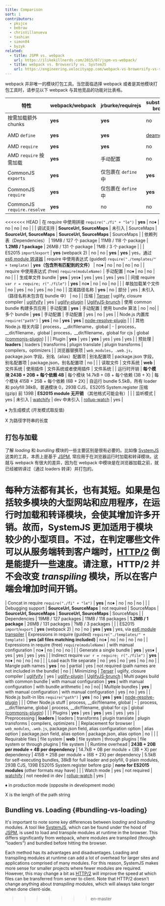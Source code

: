 ```yaml
---
title: Comparison
sort: 1
contributors:
  - pksjce
  - bebraw
  - chrisVillanueva
  - tashian
  - simon04
  - byzyk
related:
  - title: JSPM vs. webpack
    url: https://ilikekillnerds.com/2015/07/jspm-vs-webpack/
  - title: webpack vs. Browserify vs. SystemJS
    url: https://engineering.velocityapp.com/webpack-vs-browersify-vs-systemjs-for-spas-95b349a41fa0
---
```


webpack 并非唯一的模块打包工具。当您面临选择 webpack 或者是其他模块打包工具时，请参见以下 webpack 与其他竞品的功能对比表格。

| 特性 | webpack/webpack | jrburke/requirejs | substack/node-browserify | jspm/jspm-cli | rollup/rollup | brunch/brunch |
|---------|-----------------|-------------------|--------------------------|---------------|---------------|---------------|
| 按需加载额外 chunks | __yes__ | __yes__ | no | [System.import](https://github.com/systemjs/systemjs/blob/master/docs/system-api.md#systemimportmodulename--normalizedparentname---promisemodule) | no | no |
| AMD `define` | __yes__ | __yes__ | [deamdify](https://github.com/jaredhanson/deamdify) | yes | [rollup-plugin-amd](https://github.com/piuccio/rollup-plugin-amd) | yes |
| AMD `require` | __yes__ | __yes__ | no | yes | no | yes |
| AMD `require` 按需加载 | __yes__ | 手动配置 | no | yes | no | no |
| CommonJS `exports` | __yes__ | 仅包裹在 `define` 中 | __yes__ | yes | [commonjs-plugin](https://github.com/rollup/rollup-plugin-commonjs) | yes |
| CommonJS `require` | __yes__ | 仅包裹在 `define` 中  | __yes__ | yes | [commonjs-plugin](https://github.com/rollup/rollup-plugin-commonjs) | yes |
| CommonJS `require.resolve` | __yes__ | no | no | no | no | |
<<<<<<< HEAD
| 在 require 中使用拼接 `require("./fi" + "le")` | __yes__ | no♦ | no | no | no | |
| 调试支持 | __SourceUrl, SourceMaps__ | 未引入 | SourceMaps | __SourceUrl, SourceMaps__ | __SourceUrl, SourceMaps__ | SourceMaps |
| 依赖列表（Dependencies） | 19MB / 127 个 package | 11MB / 118 个 package | __1.2MB / 1 package__ | 26MB / 131 个 package | ?MB / 3 个 package | |
| ES2015 `import`/`export` | __yes__ (webpack 2) | no | no | __yes__ | __yes__ | yes，通过 [es6 module 转译器](https://github.com/gcollazo/es6-module-transpiler-brunch)
| require 中使用表达式 (guided) `require("./templates/" + template)` | __yes（包含所有匹配到的文件）__ | no♦ | no | no | no | no |
| require 中使用表达式 (free) `require(moduleName)` | 手动配置 | no♦ | no | no | no | |
| 生成单文件 bundle | __yes__ | yes♦ | yes | yes | yes | yes |
| 间接 require `var r = require; r("./file")` | __yes__ | no♦ | no | no | no | |
| 单独加载某个文件 | no | yes | no | yes | no | no |
| 混淆路径名称 | __yes__ | no | 部分 | yes | 未引入（路径名称未包含在 bundle 中） | no |
| 压缩 | [Terser](https://github.com/fabiosantoscode/terser) | uglify, closure compiler | [uglifyify](https://github.com/hughsk/uglifyify) | yes | [uglify-plugin](https://github.com/TrySound/rollup-plugin-uglify) | [UglifyJS-brunch](https://github.com/brunch/uglify-js-brunch)
| 使用 common bundle 构建多页应用 | 手动配置 | __yes__ | 手动配置 | 使用 bundle 算法 | no | no|
| 多个 bundle | __yes__ | 手动配置 | 手动配置 | yes | no | yes |
| Node.js 内置库 `require("path")` | __yes__ | no | __yes__ | __yes__ | [node-resolve-plugin](https://github.com/rollup/rollup-plugin-node-resolve) | |
| 其他 Node.js 相关内容 | process，__dir/filename，global | - | process，__dir/filename，global | process，__dir/filename，global for cjs | global ([commonjs-plugin](https://github.com/rollup/rollup-plugin-commonjs)) | |
| Plugin | __yes__ | yes | __yes__ | yes | yes | yes |
| 预处理 | __loaders__ | loaders | transforms | plugin translate | plugin transforms | compilers，optimizers |
| 浏览器替换项 | `web_modules`，`.web.js`，package.json 字段，别名（alias）配置项 | 别名配置项 | package.json 字段，别名配置项 | package.json，别名配置项 | no | |
| 读取文件 | 文件系统 | __web__ | 文件系统 | 使用插件 | 文件系统或者使用插件 | 文件系统 |
| 运行时开销 | __每个模块 243B + 20B + 每个依赖 4B__ | 每个模块 14.7kB + 0B + 每个依赖 (3B + X) | 每个模块 415B + 25B + 每个依赖 (6B + 2X) | 自运行 bundle 5.5kB，所有 loader 和 polyfill 38kB，普通模块 0，293B CJS，ES2015 System.register 压缩 (gzip) 前 139B | __ES2015 module 无开销__ （其他格式可能会有）| |
| 监听模式 | yes | 未引入 | [watchify](https://github.com/browserify/watchify) | dev 中未引入 | [rollup-watch](https://github.com/rollup/rollup-watch) | yes |

♦ 为生成模式 (开发模式取反值)

X 为路径字符串的长度


## 打包与加载

了解 _loading_ 和 _bundling_ 模块的一些主要区别是很有必要的。比如像 [SystemJS](https://github.com/systemjs/systemjs) 这类的工具，本质上是基于 [JSPM](https://github.com/jspm/jspm-cli), 常应用于在浏览器运行时加载和转译模块。这就与 webpack 有很大的差异，因为在 webpack 中模块是在浏览器加载之前，就已经被转译过（通过 loaders 转译）并打包的。

每种方法都有其长，也有其短。如果是包括较多模块的大型网站和应用程序，在运行时加载和转译模块，会使其增加许多开销。故而，SystemJS 更加适用于模块较少的小型项目。不过，在判定哪些文件可以从服务端转到客户端时，[HTTP/2](https://http2.github.io/) 倒是能提升一些速度。请注意，HTTP/2 并不会改变 _transpiling_ 模块，所以在客户端会增加时间开销。
=======
| Concat in require `require("./fi" + "le")` | __yes__ | no♦ | no | no | no | |
| Debugging support | __SourceUrl, SourceMaps__ | not required | SourceMaps | __SourceUrl, SourceMaps__ | __SourceUrl, SourceMaps__ | SourceMaps |
| Dependencies | 19MB / 127 packages | 11MB / 118 packages | __1.2MB / 1 package__ | 26MB / 131 packages | ?MB / 3 packages | |
| ES2015 `import`/`export` | __yes__ (webpack 2) | no | no | __yes__ | __yes__ | yes, via [es6 module transpiler](https://github.com/gcollazo/es6-module-transpiler-brunch)
| Expressions in require (guided) `require("./templates/" + template)` | __yes (all files matching included)__ | no♦ | no | no | no | no |
| Expressions in require (free) `require(moduleName)` | with manual configuration | no♦ | no | no | no | |
| Generate a single bundle | __yes__ | yes♦ | yes | yes | yes | yes |
| Indirect require `var r = require; r("./file")` | __yes__ | no♦ | no | no | no | |
| Load each file separate | no | yes | no | yes | no | no |
| Mangle path names | __yes__ | no | partial | yes | not required (path names are not included in the bundle) | no |
| Minimizing | [Terser](https://github.com/fabiosantoscode/terser) | uglify, closure compiler | [uglifyify](https://github.com/hughsk/uglifyify) | yes | [uglify-plugin](https://github.com/TrySound/rollup-plugin-uglify) | [UglifyJS-brunch](https://github.com/brunch/uglify-js-brunch)
| Multi pages build with common bundle | with manual configuration | __yes__ | with manual configuration | with bundle arithmetic | no | no|
| Multiple bundles | __yes__ | with manual configuration | with manual configuration | yes | no | yes |
| Node.js built-in libs `require("path")` | __yes__ | no | __yes__ | __yes__ | [node-resolve-plugin](https://github.com/rollup/rollup-plugin-node-resolve) | |
| Other Node.js stuff | process, __dir/filename, global | - | process, __dir/filename, global | process, __dir/filename, global for cjs | global ([commonjs-plugin](https://github.com/rollup/rollup-plugin-commonjs)) | |
| Plugins | __yes__ | yes | __yes__ | yes | yes | yes |
| Preprocessing | __loaders__ | loaders | transforms | plugin translate | plugin transforms | compilers, optimizers |
| Replacement for browser | `web_modules`, `.web.js`, package.json field, alias configuration option | alias option | package.json field, alias option | package.json, alias option | no | |
| Requirable files | file system | __web__ | file system | through plugins | file system or through plugins | file system |
| Runtime overhead | __243B + 20B per module + 4B per dependency__ | 14.7kB + 0B per module + (3B + X) per dependency | 415B + 25B per module + (6B + 2X) per dependency | 5.5kB for self-executing bundles, 38kB for full loader and polyfill, 0 plain modules, 293B CJS, 139B ES2015 System.register before gzip | __none for ES2015 modules__ (other formats may have) | |
| Watch mode | yes | not required | [watchify](https://github.com/browserify/watchify) | not needed in dev | [rollup-watch](https://github.com/rollup/rollup-watch) | yes |

♦ in production mode (opposite in development mode)

X is the length of the path string


## Bundling vs. Loading {#bundling-vs-loading}

It's important to note some key differences between _loading_ and _bundling_ modules. A tool like [SystemJS](https://github.com/systemjs/systemjs), which can be found under the hood of [JSPM](https://github.com/jspm/jspm-cli), is used to load and transpile modules at runtime in the browser. This differs significantly from webpack, where modules are transpiled (through "loaders") and bundled before hitting the browser.

Each method has its advantages and disadvantages. Loading and transpiling modules at runtime can add a lot of overhead for larger sites and applications comprised of many modules. For this reason, SystemJS makes more sense for smaller projects where fewer modules are required. However, this may change a bit as [HTTP/2](https://http2.github.io/) will improve the speed at which files can be transferred from server to client. Note that HTTP/2 doesn't change anything about _transpiling_ modules, which will always take longer when done client-side.
>>>>>>> en-master
